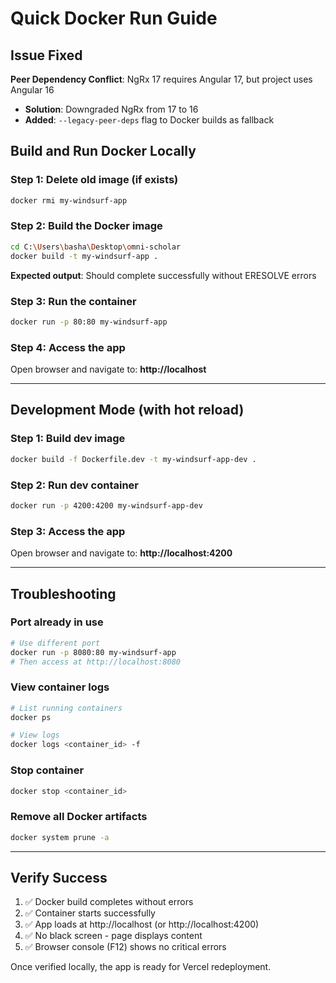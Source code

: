 # Quick Docker Run Guide

## Issue Fixed
**Peer Dependency Conflict**: NgRx 17 requires Angular 17, but project uses Angular 16
- **Solution**: Downgraded NgRx from 17 to 16
- **Added**: `--legacy-peer-deps` flag to Docker builds as fallback

## Build and Run Docker Locally

### Step 1: Delete old image (if exists)
```bash
docker rmi my-windsurf-app
```

### Step 2: Build the Docker image
```bash
cd C:\Users\basha\Desktop\omni-scholar
docker build -t my-windsurf-app .
```

**Expected output**: Should complete successfully without ERESOLVE errors

### Step 3: Run the container
```bash
docker run -p 80:80 my-windsurf-app
```

### Step 4: Access the app
Open browser and navigate to: **http://localhost**

---

## Development Mode (with hot reload)

### Step 1: Build dev image
```bash
docker build -f Dockerfile.dev -t my-windsurf-app-dev .
```

### Step 2: Run dev container
```bash
docker run -p 4200:4200 my-windsurf-app-dev
```

### Step 3: Access the app
Open browser and navigate to: **http://localhost:4200**

---

## Troubleshooting

### Port already in use
```bash
# Use different port
docker run -p 8080:80 my-windsurf-app
# Then access at http://localhost:8080
```

### View container logs
```bash
# List running containers
docker ps

# View logs
docker logs <container_id> -f
```

### Stop container
```bash
docker stop <container_id>
```

### Remove all Docker artifacts
```bash
docker system prune -a
```

---

## Verify Success

1. ✅ Docker build completes without errors
2. ✅ Container starts successfully
3. ✅ App loads at http://localhost (or http://localhost:4200)
4. ✅ No black screen - page displays content
5. ✅ Browser console (F12) shows no critical errors

Once verified locally, the app is ready for Vercel redeployment.
